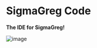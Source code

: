 # SigmaGreg Code

**The IDE for SigmaGreg!**

![image](https://github.com/user-attachments/assets/ea0e8a41-e9a9-46e7-9167-7d479ad5f3d1)

